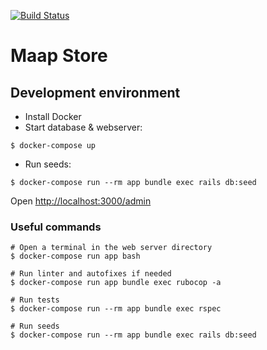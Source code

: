 [![Build Status](https://travis-ci.org/instedd/maap-store.svg?branch=master)](https://travis-ci.org/instedd/maap-store)

# Maap Store

## Development environment

* Install Docker
* Start database & webserver:

```
$ docker-compose up
```
* Run seeds:

```
$ docker-compose run --rm app bundle exec rails db:seed
```

Open [http://localhost:3000/admin](http://localhost:3000/admin)

### Useful commands

```
# Open a terminal in the web server directory
$ docker-compose run app bash

# Run linter and autofixes if needed
$ docker-compose run app bundle exec rubocop -a

# Run tests
$ docker-compose run --rm app bundle exec rspec

# Run seeds
$ docker-compose run --rm app bundle exec rails db:seed
```
